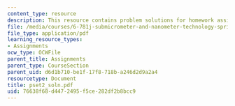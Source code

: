 ```yaml
---
content_type: resource
description: This resource contains problem solutions for homework assignment 2.
file: /media/courses/6-781j-submicrometer-and-nanometer-technology-spring-2006/76638f68d4472495f5ce282df2b8bcc9_pset2_soln.pdf
file_type: application/pdf
learning_resource_types:
- Assignments
ocw_type: OCWFile
parent_title: Assignments
parent_type: CourseSection
parent_uid: d6d1b710-be1f-17f8-718b-a246d2d9a2a4
resourcetype: Document
title: pset2_soln.pdf
uid: 76638f68-d447-2495-f5ce-282df2b8bcc9
---
```

